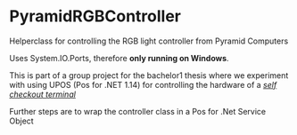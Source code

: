 # PyramidRGBController
Helperclass for controlling the RGB light controller from Pyramid Computers

Uses System.IO.Ports, therefore **only running on Windows**.

This is part of a group project for the bachelor1 thesis where we experiment with using UPOS (Pos for .NET 1.14) for controlling the hardware of a *[self checkout terminal](https://pyramid-computer.com/polytouch/flex/sco-self-checkout-kiosk/)*

Further steps are to wrap the controller class in a Pos for .Net Service Object
